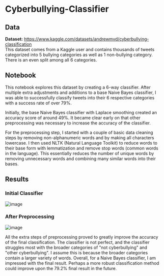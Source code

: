 # Cyberbullying-Classifier
## Data
**Dataset:** https://www.kaggle.com/datasets/andrewmvd/cyberbullying-classification  
This dataset comes from a Kaggle user and contains thousands of tweets categorized into 5 bullying categories as well as 1 non-bullying category. There is an even split among all 6 categories.

## Notebook
This notebook explores this dataset by creating a 6-way classifier. After multiple extra adjustments and additions to a base Naive Bayes classifier, I was able to successfully classify tweets into their 6 respective categories with a success rate of over 79%.

Initially, the base Naive Bayes classifier with Laplace smoothing created an accuracy score of around 49%. It became clear early on that other preprocessing was necessary to increase the accuracy of the classifier.

For the preprocessing step, I started with a couple of basic data cleaning steps by removing non-alphanumeric words and by making all characters lowercase. I then used NLTK (Natural Language Toolkit) to reduce words to their base form with lemmatization and remove stop words (common words in the language). This essentially reduces the number of unique words by removing unnecessary words and combining many similar words into their bases.

## Results
### Initial Classifier
![image](https://github.com/logank013/Cyberbullying-Classifier/assets/44517827/f26726f6-a5f8-4246-bd1b-392e8a9c79c9)

### After Preprocessing
![image](https://github.com/logank013/Cyberbullying-Classifier/assets/44517827/9c5e4fbf-a03a-423b-a306-d92f56d84b19)

All the extra steps of preprocessing proved to greatly improve the accuracy of the final classification. The classifier is not perfect, and the classifier struggles most with the broader categories of "not cyberbullying" and "other cyberbullying". I assume this is because the broader categories contain a larger variety of words. Overall, for a Naive Bayes classifier, I am impressed with the final result. Perhaps a more robust classification method could improve upon the 79.2% final result in the future.
